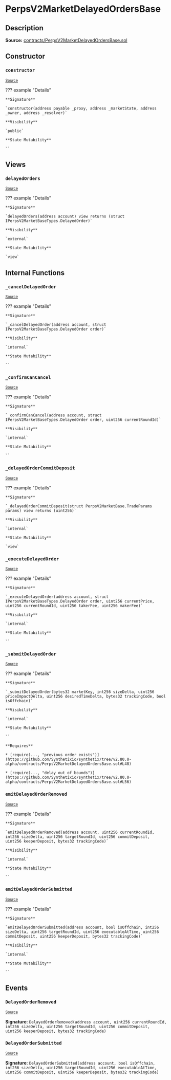 # PerpsV2MarketDelayedOrdersBase

## Description

**Source:** [contracts/PerpsV2MarketDelayedOrdersBase.sol](https://github.com/Synthetixio/synthetix/tree/v2.80.0-alpha/contracts/PerpsV2MarketDelayedOrdersBase.sol)

## Constructor

### `constructor`

<sub>[Source](https://github.com/Synthetixio/synthetix/tree/v2.80.0-alpha/contracts/PerpsV2MarketDelayedOrdersBase.sol#L26)</sub>

??? example "Details"

    **Signature**

    `constructor(address payable _proxy, address _marketState, address _owner, address _resolver)`

    **Visibility**

    `public`

    **State Mutability**

    ``

## Views

### `delayedOrders`

<sub>[Source](https://github.com/Synthetixio/synthetix/tree/v2.80.0-alpha/contracts/PerpsV2MarketDelayedOrdersBase.sol#L33)</sub>

??? example "Details"

    **Signature**

    `delayedOrders(address account) view returns (struct IPerpsV2MarketBaseTypes.DelayedOrder)`

    **Visibility**

    `external`

    **State Mutability**

    `view`

## Internal Functions

### `_cancelDelayedOrder`

<sub>[Source](https://github.com/Synthetixio/synthetix/tree/v2.80.0-alpha/contracts/PerpsV2MarketDelayedOrdersBase.sol#L128)</sub>

??? example "Details"

    **Signature**

    `_cancelDelayedOrder(address account, struct IPerpsV2MarketBaseTypes.DelayedOrder order)`

    **Visibility**

    `internal`

    **State Mutability**

    ``

### `_confirmCanCancel`

<sub>[Source](https://github.com/Synthetixio/synthetix/tree/v2.80.0-alpha/contracts/PerpsV2MarketDelayedOrdersBase.sol#L228)</sub>

??? example "Details"

    **Signature**

    `_confirmCanCancel(address account, struct IPerpsV2MarketBaseTypes.DelayedOrder order, uint256 currentRoundId)`

    **Visibility**

    `internal`

    **State Mutability**

    ``

### `_delayedOrderCommitDeposit`

<sub>[Source](https://github.com/Synthetixio/synthetix/tree/v2.80.0-alpha/contracts/PerpsV2MarketDelayedOrdersBase.sol#L237)</sub>

??? example "Details"

    **Signature**

    `_delayedOrderCommitDeposit(struct PerpsV2MarketBase.TradeParams params) view returns (uint256)`

    **Visibility**

    `internal`

    **State Mutability**

    `view`

### `_executeDelayedOrder`

<sub>[Source](https://github.com/Synthetixio/synthetix/tree/v2.80.0-alpha/contracts/PerpsV2MarketDelayedOrdersBase.sol#L168)</sub>

??? example "Details"

    **Signature**

    `_executeDelayedOrder(address account, struct IPerpsV2MarketBaseTypes.DelayedOrder order, uint256 currentPrice, uint256 currentRoundId, uint256 takerFee, uint256 makerFee)`

    **Visibility**

    `internal`

    **State Mutability**

    ``

### `_submitDelayedOrder`

<sub>[Source](https://github.com/Synthetixio/synthetix/tree/v2.80.0-alpha/contracts/PerpsV2MarketDelayedOrdersBase.sol#L39)</sub>

??? example "Details"

    **Signature**

    `_submitDelayedOrder(bytes32 marketKey, int256 sizeDelta, uint256 priceImpactDelta, uint256 desiredTimeDelta, bytes32 trackingCode, bool isOffchain)`

    **Visibility**

    `internal`

    **State Mutability**

    ``

    **Requires**

    * [require(..., "previous order exists")](https://github.com/Synthetixio/synthetix/tree/v2.80.0-alpha/contracts/PerpsV2MarketDelayedOrdersBase.sol#L48)

    * [require(..., "delay out of bounds")](https://github.com/Synthetixio/synthetix/tree/v2.80.0-alpha/contracts/PerpsV2MarketDelayedOrdersBase.sol#L56)

### `emitDelayedOrderRemoved`

<sub>[Source](https://github.com/Synthetixio/synthetix/tree/v2.80.0-alpha/contracts/PerpsV2MarketDelayedOrdersBase.sol#L295)</sub>

??? example "Details"

    **Signature**

    `emitDelayedOrderRemoved(address account, uint256 currentRoundId, int256 sizeDelta, uint256 targetRoundId, uint256 commitDeposit, uint256 keeperDeposit, bytes32 trackingCode)`

    **Visibility**

    `internal`

    **State Mutability**

    ``

### `emitDelayedOrderSubmitted`

<sub>[Source](https://github.com/Synthetixio/synthetix/tree/v2.80.0-alpha/contracts/PerpsV2MarketDelayedOrdersBase.sol#L263)</sub>

??? example "Details"

    **Signature**

    `emitDelayedOrderSubmitted(address account, bool isOffchain, int256 sizeDelta, uint256 targetRoundId, uint256 executableAtTime, uint256 commitDeposit, uint256 keeperDeposit, bytes32 trackingCode)`

    **Visibility**

    `internal`

    **State Mutability**

    ``

## Events

### `DelayedOrderRemoved`

<sub>[Source](https://github.com/Synthetixio/synthetix/tree/v2.80.0-alpha/contracts/PerpsV2MarketDelayedOrdersBase.sol#L283)</sub>

**Signature**: `DelayedOrderRemoved(address account, uint256 currentRoundId, int256 sizeDelta, uint256 targetRoundId, uint256 commitDeposit, uint256 keeperDeposit, bytes32 trackingCode)`

### `DelayedOrderSubmitted`

<sub>[Source](https://github.com/Synthetixio/synthetix/tree/v2.80.0-alpha/contracts/PerpsV2MarketDelayedOrdersBase.sol#L250)</sub>

**Signature**: `DelayedOrderSubmitted(address account, bool isOffchain, int256 sizeDelta, uint256 targetRoundId, uint256 executableAtTime, uint256 commitDeposit, uint256 keeperDeposit, bytes32 trackingCode)`
